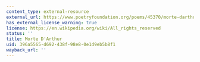 ```yaml
---
content_type: external-resource
external_url: https://www.poetryfoundation.org/poems/45370/morte-darthur
has_external_license_warning: true
license: https://en.wikipedia.org/wiki/All_rights_reserved
status: ''
title: Morte D'Arthur
uid: 396a5565-d692-438f-98e8-0e1d9eb5b8f1
wayback_url: ''
---
```

